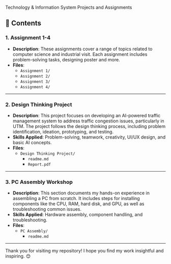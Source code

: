 Technology & Information System Projects and Assignments

## 📂 **Contents**

### 1. **Assignment 1-4**
   - **Description**: These assignments cover a range of topics related to computer science and industrial visit. Each assignment includes problem-solving tasks, designing poster and more.
   - **Files**:
     - `Assignment 1/`
     - `Assignment 2/`
     - `Assignment 3/`
     - `Assignment 4/`

---

### 2. **Design Thinking Project**
   - **Description**: This project focuses on developing an AI-powered traffic management system to address traffic congestion issues, particularly in UTM. The project follows the design thinking process, including problem identification, ideation, prototyping, and testing.
   - **Skills Applied**: Problem-solving, teamwork, creativity, UI/UX design, and basic AI concepts.
   - **Files**:
     - `Design Thinking Project/`
       - `readme.md`
       - `Report.pdf`

---

### 3. **PC Assembly Workshop**
   - **Description**: This section documents my hands-on experience in assembling a PC from scratch. It includes steps for installing components like the CPU, RAM, hard disk, and GPU, as well as troubleshooting common issues.
   - **Skills Applied**: Hardware assembly, component handling, and troubleshooting.
   - **Files**:
     - `PC Assembly/`
       - `readme.md`

---

Thank you for visiting my repository! I hope you find my work insightful and inspiring. 😊
